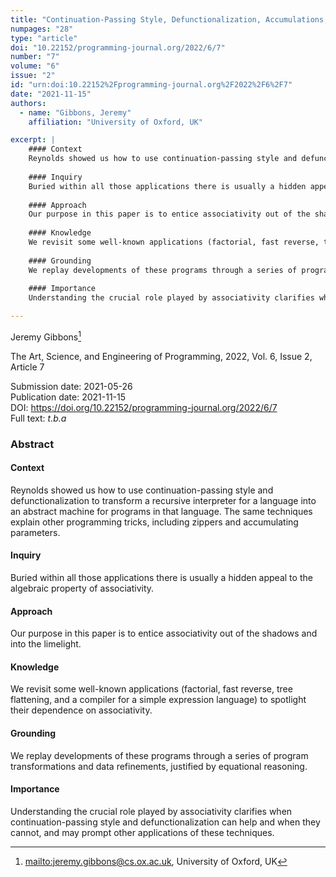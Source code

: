 ```yaml
---
title: "Continuation-Passing Style, Defunctionalization, Accumulations, and Associativity"
numpages: "28"
type: "article"
doi: "10.22152/programming-journal.org/2022/6/7"
number: "7"
volume: "6"
issue: "2"
id: "urn:doi:10.22152%2Fprogramming-journal.org%2F2022%2F6%2F7"
date: "2021-11-15"
authors: 
  - name: "Gibbons, Jeremy"
    affiliation: "University of Oxford, UK"

excerpt: |
    #### Context
    Reynolds showed us how to use continuation-passing style and defunctionalization to transform a recursive interpreter for a language into an abstract machine for programs in that language. The same techniques explain other programming tricks, including zippers and accumulating parameters.
    
    #### Inquiry
    Buried within all those applications there is usually a hidden appeal to the algebraic property of associativity.
    
    #### Approach
    Our purpose in this paper is to entice associativity out of the shadows and into the limelight.
    
    #### Knowledge
    We revisit some well-known applications (factorial, fast reverse, tree flattening, and a compiler for a simple expression language) to spotlight their dependence on associativity.
    
    #### Grounding
    We replay developments of these programs through a series of program transformations and data refinements, justified by equational reasoning.
    
    #### Importance
    Understanding the crucial role played by associativity clarifies when continuation-passing style and defunctionalization can help and when they cannot, and may prompt other applications of these techniques.

---
```

Jeremy Gibbons[^1]

The Art, Science, and Engineering of Programming, 2022, Vol. 6, Issue 2, Article 7

Submission date: 2021-05-26  
Publication date: 2021-11-15  
DOI: <https://doi.org/10.22152/programming-journal.org/2022/6/7>  
Full text: *t.b.a*  


### Abstract
#### Context
Reynolds showed us how to use continuation-passing style and defunctionalization to transform a recursive interpreter for a language into an abstract machine for programs in that language. The same techniques explain other programming tricks, including zippers and accumulating parameters.

#### Inquiry
Buried within all those applications there is usually a hidden appeal to the algebraic property of associativity.

#### Approach
Our purpose in this paper is to entice associativity out of the shadows and into the limelight.

#### Knowledge
We revisit some well-known applications (factorial, fast reverse, tree flattening, and a compiler for a simple expression language) to spotlight their dependence on associativity.

#### Grounding
We replay developments of these programs through a series of program transformations and data refinements, justified by equational reasoning.

#### Importance
Understanding the crucial role played by associativity clarifies when continuation-passing style and defunctionalization can help and when they cannot, and may prompt other applications of these techniques.


[^1]: <mailto:jeremy.gibbons@cs.ox.ac.uk>, University of Oxford, UK
